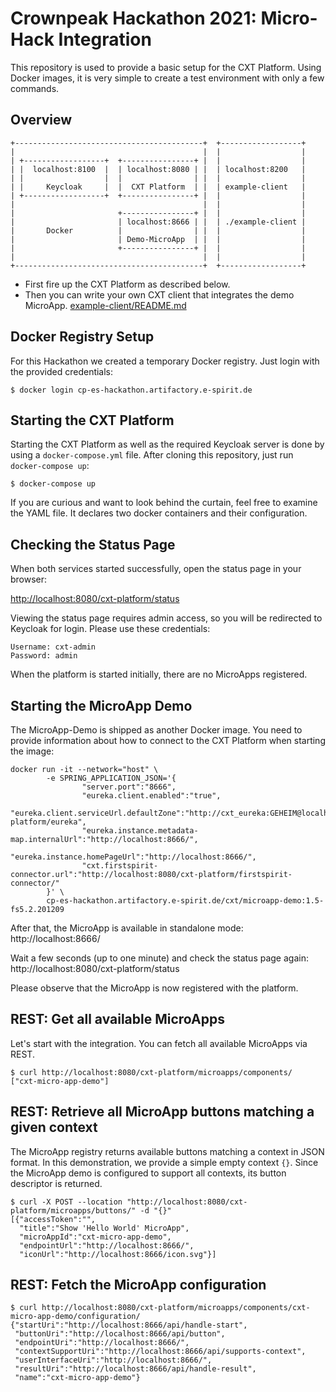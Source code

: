 # Crownpeak Hackathon 2021: Micro-Hack Integration

This repository is used to provide a basic setup for the CXT Platform.
Using Docker images, it is very simple to create a test environment
with only a few commands.

## Overview

```
+------------------------------------------+  +------------------+
|                                          |  |                  |
| +------------------+  +----------------+ |  |                  |
| |  localhost:8100  |  | localhost:8080 | |  | localhost:8200   |
| |                  |  |                | |  |                  |
| |     Keycloak     |  |  CXT Platform  | |  | example-client   |
| +------------------+  +----------------+ |  |                  |
|                                          |  |                  |
|                       +----------------+ |  |                  |
|                       | localhost:8666 | |  | ./example-client |
|       Docker          |                | |  |                  |
|                       | Demo-MicroApp  | |  |                  |
|                       +----------------+ |  |                  |
|                                          |  |                  |
+------------------------------------------+  +------------------+
```

 * First fire up the CXT Platform as described below.
 * Then you can write your own CXT client that integrates the demo MicroApp. [example-client/README.md](./example-client/README.md)

## Docker Registry Setup

For this Hackathon we created a temporary Docker registry.
Just login with the provided credentials:

```shell
$ docker login cp-es-hackathon.artifactory.e-spirit.de
```

## Starting the CXT Platform

Starting the CXT Platform as well as the required Keycloak server
is done by using a `docker-compose.yml` file. After cloning this repository,
just run `docker-compose up`:

```shell
$ docker-compose up
```

If you are curious and want to look behind the curtain, feel free to examine the
YAML file. It declares two docker containers and their configuration.

## Checking the Status Page

When both services started successfully, open the status page in your browser:

[http://localhost:8080/cxt-platform/status](http://localhost:8080/cxt-platform/status)

Viewing the status page requires admin access, so you will be redirected to
Keycloak for login. Please use these credentials:

```
Username: cxt-admin
Password: admin
```

When the platform is started initially, there are no MicroApps registered.

## Starting the MicroApp Demo

The MicroApp-Demo is shipped as another Docker image. You need to provide information
about how to connect to the CXT Platform when starting the image:

```shell
docker run -it --network="host" \
        -e SPRING_APPLICATION_JSON='{
                "server.port":"8666",
                "eureka.client.enabled":"true",
                "eureka.client.serviceUrl.defaultZone":"http://cxt_eureka:GEHEIM@localhost:8080/cxt-platform/eureka",
                "eureka.instance.metadata-map.internalUrl":"http://localhost:8666/",
                "eureka.instance.homePageUrl":"http://localhost:8666/",
                "cxt.firstspirit-connector.url":"http://localhost:8080/cxt-platform/firstspirit-connector/"
        }' \
        cp-es-hackathon.artifactory.e-spirit.de/cxt/microapp-demo:1.5-fs5.2.201209
```

After that, the MicroApp is available in standalone mode: http://localhost:8666/

Wait a few seconds (up to one minute) and check the status page again: http://localhost:8080/cxt-platform/status

Please observe that the MicroApp is now registered with the platform.

## REST: Get all available MicroApps

Let's start with the integration. You can fetch all available MicroApps via REST.

```shell
$ curl http://localhost:8080/cxt-platform/microapps/components/
["cxt-micro-app-demo"]
```

## REST: Retrieve all MicroApp buttons matching a given context 

The MicroApp registry returns available buttons matching a context in JSON format.
In this demonstration, we provide a simple empty context `{}`. Since the MicroApp demo
is configured to support all contexts, its button descriptor is returned.

```shell
$ curl -X POST --location "http://localhost:8080/cxt-platform/microapps/buttons/" -d "{}"    
[{"accessToken":"",
  "title":"Show 'Hello World' MicroApp",
  "microAppId":"cxt-micro-app-demo",
  "endpointUrl":"http://localhost:8666/",
  "iconUrl":"http://localhost:8666/icon.svg"}]
```

## REST: Fetch the MicroApp configuration

```shell
$ curl http://localhost:8080/cxt-platform/microapps/components/cxt-micro-app-demo/configuration/
{"startUri":"http://localhost:8666/api/handle-start",
 "buttonUri":"http://localhost:8666/api/button",
 "endpointUri":"http://localhost:8666/",
 "contextSupportUri":"http://localhost:8666/api/supports-context",
 "userInterfaceUri":"http://localhost:8666/",
 "resultUri":"http://localhost:8666/api/handle-result",
 "name":"cxt-micro-app-demo"}
```
